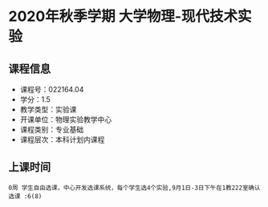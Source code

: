 # 2020年秋季学期 大学物理-现代技术实验 






## 课程信息

- 课程号：022164.04
- 学分：1.5
- 教学类型：实验课
- 开课单位：物理实验教学中心
- 课程类别：专业基础
- 课程层次：本科计划内课程

## 上课时间

```
0周 学生自由选课，中心开发选课系统，每个学生选4个实验,9月1日-3日下午在1教222室确认选课 :6(8)
```

